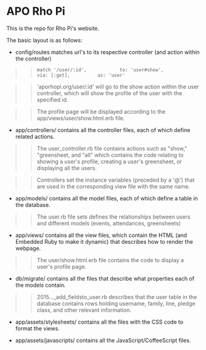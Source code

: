 # APO Rho Pi #

This is the repo for Rho Pi's website.

The basic layout is as follows:

* config/routes matches url's to its respective controller (and action within
  the controller)

>>`match '/user/:id',            to: 'user#show',          via: [:get],          as: 'user'`

>>'aporhopi.org/user/:id' will go to the show action within the user controller, which
>>will show the profile of the user with the specified id. 

>>The profile page
>>will be displayed according to the app/views/user/show.html.erb file.

* app/controllers/ contains all the controller files, each of which define
  related actions.

>>The user_controller.rb file contains actions such as "show," "greensheet,
and "all" which contains the code relating to showing a user's profile,
creating a user's greensheet, or displaying all the users.

>>Controllers set the instance variables (preceded by a '@') that are used in
the corresponding view file with the same name.

* app/models/ contains all the model files, each of which define a table in the
  database.

>>The user.rb file sets defines the relationships between users and different
    models (events, attendances, greensheets)

* app/views/ contains all the view files, which contain the HTML (and Embedded
  Ruby to make it dynamic) that describes how to render the webpage.

>>The user/show.html.erb file contains the code to display a user's profile page.

* db/migrate/ contains all the files that describe what properties each of the
  models contain.     

>>2015..._add_fieldsto_user.rb describes that the user table in the database
>>contains rows holding username, family, line, pledge class, and other
>>relevant information.

* app/assets/stylesheets/ contains all the files with the CSS code to format the
  views.

* app/assets/javascripts/ contains all the JavaScript/CoffeeScript files.
